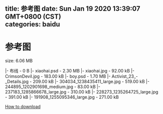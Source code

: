 
title: 参考图
date: Sun Jan 19 2020 13:39:07 GMT+0800 (CST)    
categories: baidu
---

# 参考图
size: 6.06 MB
 
 
|- 布线 - 0 B
|- xiaohai.psd - 2.30 MB
|- xiaohai.jpg - 92.00 kB
|- CrimsonDevil.jpg - 183.00 kB
|- boy.psd - 1.70 MB
|- Activist_23_-_Details.jpg - 209.00 kB
|- 304034_1238435411_large.jpg - 519.00 kB
|- 244895_1202901698_medium.jpg - 83.00 kB
|- 237183_1285866678_large.jpg - 310.00 kB
|- 228273_1235264725_large.jpg - 391.00 kB
|- 191908_1255095346_large.jpg - 271.00 kB

[How to download](https://bpcam.bemobtrk.com/go/2ceec3aa-1ca2-46d6-b9ff-aaa5c184517c?jno=1975)